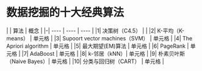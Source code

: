 # 数据挖掘的十大经典算法

| | 算法 | 概念  | 
|-| ---- | ----  | ---- |
|1| 决策树（C4.5） |  |
|2| K-平均（K-means） | 单元格 |
|3| Supoort vector machines（SVM） | 单元格 |
|4| The Apriori algorithm | 单元格 |
|5| 最大期望(EM)算法 | 单元格 |
|6| PageRank | 单元格 |
|7| AdaBoost | 单元格 |
|8| k-邻居（kNN）| 单元格 |
|9| 朴素贝叶斯（Naive Bayes）| 单元格 |
|10| 分类与回归树（CART） | 单元格 |
